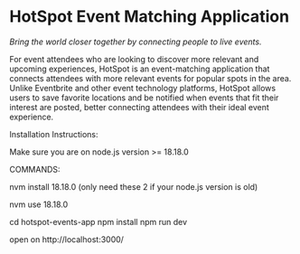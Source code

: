# HotSpot Event Matching Application
_Bring the world closer together by connecting people to live events._

For event attendees who are looking to discover more relevant and upcoming experiences, HotSpot is an event-matching application that connects attendees with more relevant events for popular spots in the area. Unlike Eventbrite and other event technology platforms, HotSpot allows users to save favorite locations and be notified when events that fit their interest are posted, better connecting attendees with their ideal event experience.

Installation Instructions:

Make sure you are on node.js version >= 18.18.0

COMMANDS:

nvm install 18.18.0 (only need these 2 if your node.js version is old)

nvm use 18.18.0

cd hotspot-events-app
npm install
npm run dev

open on http://localhost:3000/
